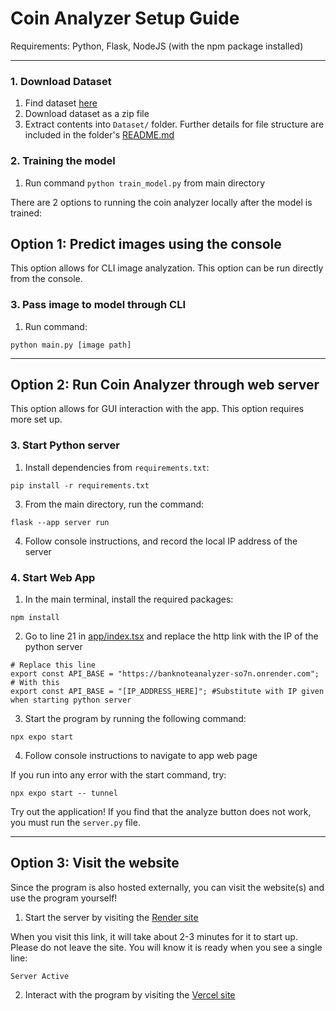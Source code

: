 
# Coin Analyzer Setup Guide
Requirements: Python, Flask, NodeJS (with the npm package installed)

---

### 1. Download Dataset
1. Find dataset [here](https://www.kaggle.com/datasets/sergiosaharovskiy/uscoins)
2. Download dataset as a zip file
3. Extract contents into `Dataset/` folder. Further details for file structure are included in the folder's [README.md](Dataset/README.md)

### 2. Training the model

1. Run command `python train_model.py` from main directory

There are 2 options to running the coin analyzer locally after the model is trained:

## Option 1: Predict images using the console

This option allows for CLI image analyzation. This option can be run directly from the console.

### 3. Pass image to model through CLI

1. Run command:

```
python main.py [image path]
```

---

## Option 2: Run Coin Analyzer through web server

This option allows for GUI interaction with the app. This option requires more set up.

### 3. Start Python server

1. Install dependencies from `requirements.txt`:
```
pip install -r requirements.txt
```

3. From the main directory, run the command:

```
flask --app server run
```
4. Follow console instructions, and record the local IP address of the server

### 4. Start Web App

1. In the main terminal, install the required packages:

```
npm install
```
2. Go to line 21 in [app/index.tsx](app/index.tsx) and replace the http link with the IP of the python server
```
# Replace this line
export const API_BASE = "https://banknoteanalyzer-so7n.onrender.com";
# With this
export const API_BASE = "[IP_ADDRESS_HERE]"; #Substitute with IP given when starting python server
```

3. Start the program by running the following command:

```
npx expo start
```
4. Follow console instructions to navigate to app web page

If you run into any error with the start command, try:

```
npx expo start -- tunnel
```
Try out the application! If you find that the analyze button does not work, you must run the ```server.py``` file.

---
## Option 3: Visit the website 

Since the program is also hosted externally, you can visit the website(s) and use the program yourself!

1. Start the server by visiting the [Render site](https://banknoteanalyzer-so7n.onrender.com/)

When you visit this link, it will take about 2-3 minutes for it to start up. Please do not leave the site. You will know it is ready when you see a single line:

```
Server Active
```

2. Interact with the program by visiting the [Vercel site](https://banknote-analyzer-mdym.vercel.app/)

